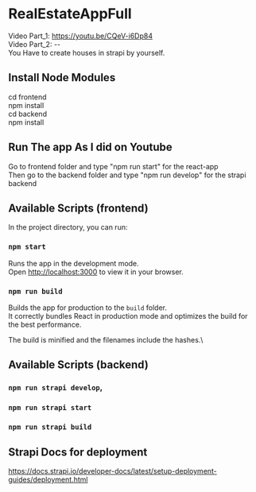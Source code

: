 # RealEstateAppFull
Video Part_1: https://youtu.be/CQeV-i6Dp84 \
Video Part_2: --\
You Have to create houses in strapi by yourself.

## Install Node Modules
cd frontend\
npm install\
cd backend\
npm install

## Run The app As I did on Youtube
Go to frontend folder and type "npm run start" for the react-app\
Then go to the backend folder and type "npm run develop" for the strapi backend

## Available Scripts (frontend)
In the project directory, you can run:

### `npm start`

Runs the app in the development mode.\
Open [http://localhost:3000](http://localhost:3000) to view it in your browser.

### `npm run build`

Builds the app for production to the `build` folder.\
It correctly bundles React in production mode and optimizes the build for the best performance.

The build is minified and the filenames include the hashes.\

## Available Scripts (backend)
### `npm run strapi develop`,
### `npm run strapi start`
### `npm run strapi build`

## Strapi Docs for deployment
https://docs.strapi.io/developer-docs/latest/setup-deployment-guides/deployment.html
